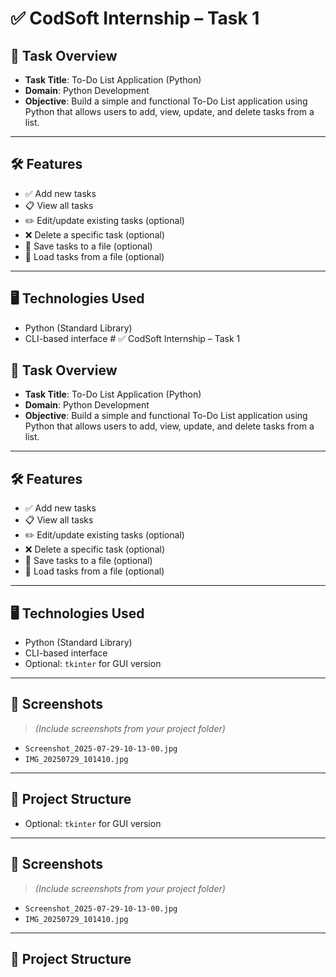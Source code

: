 # ✅ CodSoft Internship – Task 1

## 📌 Task Overview

- **Task Title**: To-Do List Application (Python)  
- **Domain**: Python Development  
- **Objective**: Build a simple and functional To-Do List application using Python that allows users to add, view, update, and delete tasks from a list.

---

## 🛠️ Features

- ✅ Add new tasks  
- 📋 View all tasks  
- ✏️ Edit/update existing tasks (optional)  
- ❌ Delete a specific task (optional)  
- 💾 Save tasks to a file (optional)  
- 📂 Load tasks from a file (optional)

---

## 🖥️ Technologies Used

- Python (Standard Library)  
- CLI-based interface  # ✅ CodSoft Internship – Task 1

## 📌 Task Overview

- **Task Title**: To-Do List Application (Python)  
- **Domain**: Python Development  
- **Objective**: Build a simple and functional To-Do List application using Python that allows users to add, view, update, and delete tasks from a list.

---

## 🛠️ Features

- ✅ Add new tasks  
- 📋 View all tasks  
- ✏️ Edit/update existing tasks (optional)  
- ❌ Delete a specific task (optional)  
- 💾 Save tasks to a file (optional)  
- 📂 Load tasks from a file (optional)

---

## 🖥️ Technologies Used

- Python (Standard Library)  
- CLI-based interface  
- Optional: `tkinter` for GUI version

---

## 📸 Screenshots

> *(Include screenshots from your project folder)*  
- `Screenshot_2025-07-29-10-13-00.jpg`  
- `IMG_20250729_101410.jpg`

---

## 📂 Project Structure

- Optional: `tkinter` for GUI version

---

## 📸 Screenshots

> *(Include screenshots from your project folder)*  
- `Screenshot_2025-07-29-10-13-00.jpg`  
- `IMG_20250729_101410.jpg`

---

## 📂 Project Structure

